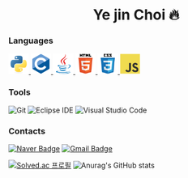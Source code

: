 <h1 align="center">Ye jin Choi 🔥</h1>
<p align="left">
</p>

<h3 align="left">Languages</h3>
<p align="left"> 
   <a href="https://www.python.org" target="_blank" rel="noreferrer"> 
    <img src="https://raw.githubusercontent.com/devicons/devicon/master/icons/python/python-original.svg" alt="python" width="40" height="40"/>
  </a>
  <a href="https://www.cprogramming.com/" target="_blank" rel="noreferrer"> 
    <img src="https://raw.githubusercontent.com/devicons/devicon/master/icons/c/c-original.svg" alt="c" width="40" height="40"/> 
  </a> 
   <a href="https://www.java.com" target="_blank" rel="noreferrer"> 
    <img src="https://raw.githubusercontent.com/devicons/devicon/master/icons/java/java-original.svg" alt="java" width="40" height="40"/> 
  </a> 
   <a href="https://www.w3.org/html/" target="_blank" rel="noreferrer"> 
    <img src="https://raw.githubusercontent.com/devicons/devicon/master/icons/html5/html5-original-wordmark.svg" alt="html5" width="40" height="40"/>
  </a> 
  <a href="https://www.w3schools.com/css/" target="_blank" rel="noreferrer"> 
    <img src="https://raw.githubusercontent.com/devicons/devicon/master/icons/css3/css3-original-wordmark.svg" alt="css3" width="40" height="40"/> 
  </a> 
  <a href="https://developer.mozilla.org/en-US/docs/Web/JavaScript" target="_blank" rel="noreferrer"> 
    <img src="https://raw.githubusercontent.com/devicons/devicon/master/icons/javascript/javascript-original.svg" alt="javascript" width="40" height="40"/> 
  </a>
</p>
<p align="left">
</p>

### Tools
![Git](https://img.shields.io/badge/Git-F05032.svg?&style=for-the-badge&logo=Git&logoColor=white)
![Eclipse IDE](https://img.shields.io/badge/Eclipse%20IDE-2C2255.svg?&style=for-the-badge&logo=Eclipse%20IDE&logoColor=white)
![Visual Studio Code](https://img.shields.io/badge/Visual%20Studio%20Code-007ACC.svg?&style=for-the-badge&logo=Visual%20Studio%20Code&logoColor=white)
<p align="left">
</p>

### Contacts
[![Naver Badge](https://img.shields.io/badge/Naver-03C75A?style=flat-square&logo=Naver&logoColor=white&link=mailto:jinmimi7u@naver.com)](mailto:jinmimi7u@naver.com)
[![Gmail Badge](https://img.shields.io/badge/Gmail-d14836?style=flat-square&logo=Gmail&logoColor=white&link=mailto:jinmimi7u@gmail.com)](mailto:jinmimi7u@gmail.com)

[![Solved.ac 프로필](http://mazassumnida.wtf/api/v2/generate_badge?boj=jinmimi7u)](https://solved.ac/jinmimi7u)
![Anurag's GitHub stats](https://github-readme-stats.vercel.app/api?username=dPwls03&show_icons=true&theme=tokyonight)

